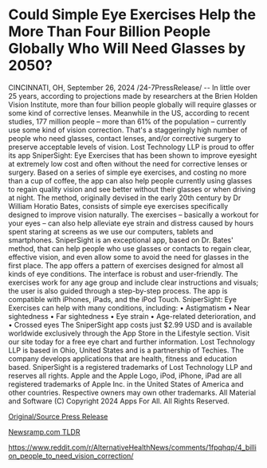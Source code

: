 # Could Simple Eye Exercises Help the More Than Four Billion People Globally Who Will Need Glasses by 2050?

CINCINNATI, OH, September 26, 2024 /24-7PressRelease/ -- In little over 25 years, according to projections made by researchers at the Brien Holden Vision Institute, more than four billion people globally will require glasses or some kind of corrective lenses. Meanwhile in the US, according to recent studies, 177 million people – more than 61% of the population – currently use some kind of vision correction. That's a staggeringly high number of people who need glasses, contact lenses, and/or corrective surgery to preserve acceptable levels of vision.  Lost Technology LLP is proud to offer its app SniperSight: Eye Exercises that has been shown to improve eyesight at extremely low cost and often without the need for corrective lenses or surgery. Based on a series of simple eye exercises, and costing no more than a cup of coffee, the app can also help people currently using glasses to regain quality vision and see better without their glasses or when driving at night.  The method, originally devised in the early 20th century by Dr William Horatio Bates, consists of simple eye exercises specifically designed to improve vision naturally. The exercises – basically a workout for your eyes – can also help alleviate eye strain and distress caused by hours spent staring at screens as we use our computers, tablets and smartphones. SniperSight is an exceptional app, based on Dr. Bates' method, that can help people who use glasses or contacts to regain clear, effective vision, and even allow some to avoid the need for glasses in the first place.  The app offers a pattern of exercises designed for almost all kinds of eye conditions. The interface is robust and user-friendly. The exercises work for any age group and include clear instructions and visuals; the user is also guided through a step-by-step process. The app is compatible with iPhones, iPads, and the iPod Touch.  SniperSight: Eye Exercises can help with many conditions, including: • Astigmatism • Near sightedness • Far sightedness • Eye strain • Age-related deterioration, and • Crossed eyes  The SniperSight app costs just $2.99 USD and is available worldwide exclusively through the App Store in the Lifestyle section. Visit our site today for a free eye chart and further information.  Lost Technology LLP is based in Ohio, United States and is a partnership of Techies. The company develops applications that are health, fitness and education based. SniperSight is a registered trademarks of Lost Technology LLP and reserves all rights. Apple and the Apple Logo, iPod, iPhone, iPad are all registered trademarks of Apple Inc. in the United States of America and other countries. Respective owners may own other trademarks. All Material and Software (C) Copyright 2024 Apps For All. All Rights Reserved. 

[Original/Source Press Release](https://www.24-7pressrelease.com/press-release/514660/could-simple-eye-exercises-help-the-more-than-four-billion-people-globally-who-will-need-glasses-by-2050)
                    

[Newsramp.com TLDR](None) 

https://www.reddit.com/r/AlternativeHealthNews/comments/1fpqhqp/4_billion_people_to_need_vision_correction/